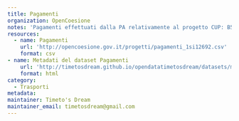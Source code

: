 ```yaml
---
title: Pagamenti
organization: OpenCoesione
notes: 'Pagamenti effettuati dalla PA relativamente al progetto CUP: B51B07000240001 - LAVORI DI COMPLETAMENTO DEL 1° STRALCIO DELLA STRADA A SCORRIMENTO VELOCE PATTI-A20-S.PIERO PATTI (TRASVERSALE JONIO TIRRENO 1° LOTTO) VIADOTTO PER ATTRAVERSAMENTO DEL TORRENTE TIMETO - dati aggiornati trimestralmente. Licenza CC BY SA 3.0. Italia'
resources:
  - name: Pagamenti
    url: 'http://opencoesione.gov.it/progetti/pagamenti_1si12692.csv'
    format: csv
- name: Metadati del dataset Pagamenti
    url: 'http://timetosdream.github.io/opendatatimetosdream/datasets/metadati_pagamenti.md'
    format: html
category:
  - Trasporti
metadata:
maintainer: Timeto's Dream
maintainer_email: timetosdream@gmail.com
---
```

